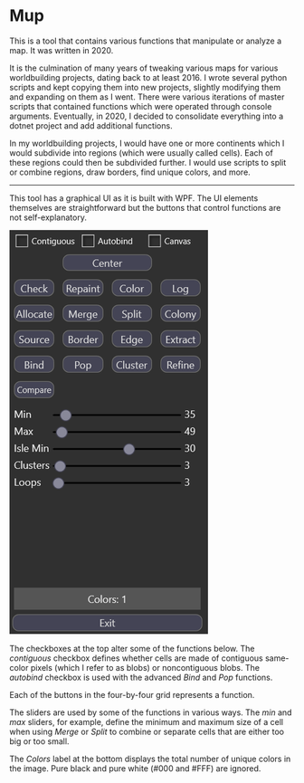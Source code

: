 # Mup

This is a tool that contains various functions that manipulate or analyze a map. It was written in 2020.

It is the culmination of many years of tweaking various maps for various worldbuilding projects, dating back to at least 2016.
I wrote several python scripts and kept copying them into new projects, slightly modifying them and expanding on them as I went.
There were various iterations of master scripts that contained functions which were operated through console arguments.
Eventually, in 2020, I decided to consolidate everything into a dotnet project and add additional functions.

In my worldbuilding projects, I would have one or more continents which I would subdivide into regions (which were usually called cells).
Each of these regions could then be subdivided further. I would use scripts to split or combine regions, draw borders, find unique colors, and more.

---

This tool has a graphical UI as it is built with WPF.
The UI elements themselves are straightforward but the buttons that control functions are not self-explanatory.

![Button UI](example01.png)

The checkboxes at the top alter some of the functions below. The _contiguous_ checkbox defines whether cells are made of contiguous same-color pixels (which I refer to as blobs) or noncontiguous blobs. The _autobind_ checkbox is used with the advanced _Bind_ and _Pop_  functions.

Each of the buttons in the four-by-four grid represents a function.

The sliders are used by some of the functions in various ways. The _min_ and _max_ sliders, for example, define the minimum and maximum size of a cell when using _Merge_ or _Split_ to combine or separate cells that are either too big or too small.

The _Colors_ label at the bottom displays the total number of unique colors in the image. Pure black and pure white (#000 and #FFF) are ignored.